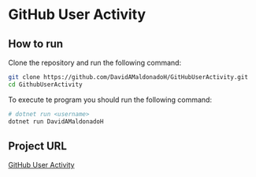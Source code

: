 # GitHub User Activity

## How to run
Clone the repository and run the following command:
```bash
git clone https://github.com/DavidAMaldonadoH/GitHubUserActivity.git
cd GithubUserActivity
```

To execute te program you should run the following command:
```bash
# dotnet run <username>
dotnet run DavidAMaldonadoH
```

## Project URL
[GitHub User Activity](https://roadmap.sh/projects/github-user-activity)